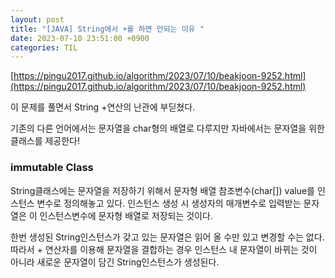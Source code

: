 ```yaml
---
layout: post
title: "[JAVA] String에서 +를 하면 안되는 이유 "
date: 2023-07-10 23:51:00 +0900
categories: TIL
---
```


[https://pingu2017.github.io/algorithm/2023/07/10/beakjoon-9252.html](https://pingu2017.github.io/algorithm/2023/07/10/beakjoon-9252.html)

이 문제를 풀면서 String +연산의 난관에 부딛쳤다.

기존의 다른 언어에서는 문자열을 char형의 배열로 다루지만 자바에서는 문자열을 위한 클래스를 제공한다!

### immutable Class

String클래스에는 문자열을 저장하기 위해서 문자형 배열 참조변수(char[]) value를 인스턴스 변수로 정의해놓고 있다. 인스턴스 생성 시 생성자의 매개변수로 입력받는 문자열은 이 인스턴스변수에 문자형 배열로 저장되는 것이다.

한번 생성된 String인스턴스가 갖고 있는 문자열은 읽어 올 수만 있고 변경할 수는 없다. 따라서 + 연산자를 이용해 문자열을 결합하는 경우 인스턴스 내 문자열이 바뀌는 것이 아니라 새로운 문자열이 담긴 String인스턴스가 생성된다.
